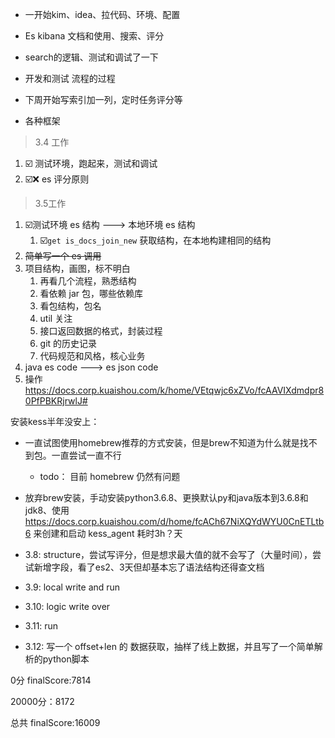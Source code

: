 - 一开始kim、idea、拉代码、环境、配置
- Es kibana 文档和使用、搜索、评分
- search的逻辑、测试和调试了一下
- 开发和测试 流程的过程



- 下周开始写索引加一列，定时任务评分等
- 各种框架 



> 3.4 工作

1. ☑️ 测试环境，跑起来，测试和调试
2. ☑️❌ es 评分原则



> 3.5工作

1. ☑️测试环境 es 结构 ---> 本地环境 es 结构
   1. ☑️`get is_docs_join_new` 获取结构，在本地构建相同的结构
2. ~~简单写一个 es 调用~~
3. 项目结构，画图，标不明白
   1. 再看几个流程，熟悉结构
   2. 看依赖 jar 包，哪些依赖库
   3. 看包结构，包名
   4. util 关注
   5. 接口返回数据的格式，封装过程
   6. git 的历史记录
   7. 代码规范和风格，核心业务
4. java es code ---> es json code
5. 操作 https://docs.corp.kuaishou.com/k/home/VEtqwjc6xZVo/fcAAVIXdmdpr80PfPBKRjrwlJ#



安装kess半年没安上：

- 一直试图使用homebrew推荐的方式安装，但是brew不知道为什么就是找不到包。一直尝试一直不行
  - todo： 目前 homebrew 仍然有问题
- 放弃brew安装，手动安装python3.6.8、更换默认py和java版本到3.6.8和jdk8、使用 https://docs.corp.kuaishou.com/d/home/fcACh67NiXQYdWYU0CnETLtb6 来创建和启动 kess_agent 耗时3h？天



- 3.8: structure，尝试写评分，但是想求最大值的就不会写了（大量时间），尝试新增字段，看了es2、3天但却基本忘了语法结构还得查文档
- 3.9: local write and run
- 3.10: logic write over
- 3.11: run
- 3.12: 写一个 offset+len 的 数据获取，抽样了线上数据，并且写了一个简单解析的python脚本



0分 finalScore:7814

20000分：8172

总共 finalScore:16009